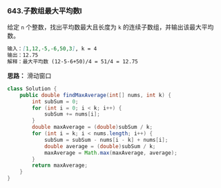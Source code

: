 ### 643.子数组最大平均数I

给定 `n` 个整数，找出平均数最大且长度为 `k` 的连续子数组，并输出该最大平均数。

``` markdown
输入：[1,12,-5,-6,50,3], k = 4
输出：12.75
解释：最大平均数 (12-5-6+50)/4 = 51/4 = 12.75
```



**思路：** 滑动窗口

``` java
class Solution {
    public double findMaxAverage(int[] nums, int k) {
        int subSum = 0;
        for (int i = 0; i < k; i++) {
            subSum += nums[i];
        }
        double maxAverage = (double)subSum / k;
        for (int i = k; i < nums.length; i++) {
            subSum = subSum - nums[i - k] + nums[i];
            double average = (double)subSum / k;
            maxAverage = Math.max(maxAverage, average);
        }
        return maxAverage;
    }
}
```

